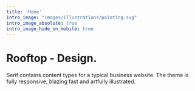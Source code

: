 ```yaml
---
title: 'Home'
intro_image: "images/illustrations/pointing.svg"
intro_image_absolute: true
intro_image_hide_on_mobile: true
---
```


# Rooftop - Design.

Serif contains content types for a typical business website. The theme is fully responsive, blazing fast and artfully illustrated.
